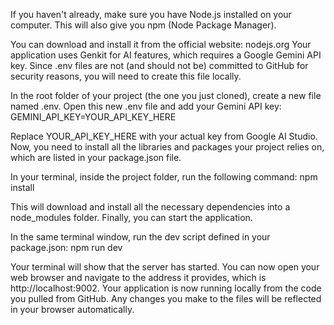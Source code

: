 If you haven't already, make sure you have Node.js installed on your computer. This will also give you npm (Node Package Manager).

You can download and install it from the official website: nodejs.org
Your application uses Genkit for AI features, which requires a Google Gemini API key. Since .env files are not (and should not be) committed to GitHub for security reasons, you will need to create this file locally.

In the root folder of your project (the one you just cloned), create a new file named .env.
Open this new .env file and add your Gemini API key:
GEMINI_API_KEY=YOUR_API_KEY_HERE

Replace YOUR_API_KEY_HERE with your actual key from Google AI Studio.
Now, you need to install all the libraries and packages your project relies on, which are listed in your package.json file.

In your terminal, inside the project folder, run the following command:
npm install

This will download and install all the necessary dependencies into a node_modules folder.
Finally, you can start the application.

In the same terminal window, run the dev script defined in your package.json:
npm run dev

Your terminal will show that the server has started. You can now open your web browser and navigate to the address it provides, which is http://localhost:9002.
Your application is now running locally from the code you pulled from GitHub. Any changes you make to the files will be reflected in your browser automatically.

